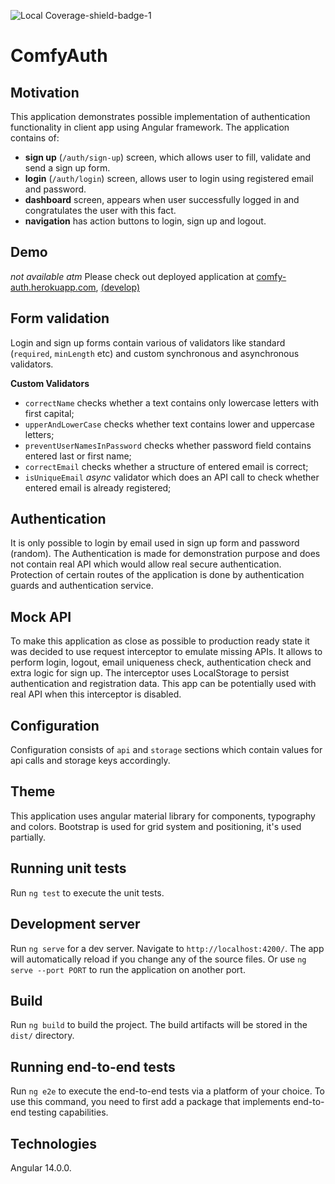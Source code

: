 ![Local Coverage-shield-badge-1](https://img.shields.io/badge/Local%20Coverage-100%25-brightgreen.svg)

# ComfyAuth

## Motivation

This application demonstrates possible implementation of authentication functionality
in client app using Angular framework.
The application contains of:

- **sign up** (`/auth/sign-up`) screen, which allows user to fill, validate and send a sign up form.
- **login** (`/auth/login`) screen, allows user to login using registered email and password.
- **dashboard** screen, appears when user successfully logged in and congratulates the user with this fact.
- **navigation** has action buttons to login, sign up and logout.

## Demo

_not available atm_
Please check out deployed application at [comfy-auth.herokuapp.com](https://comfy-auth.herokuapp.com/), [(develop)](http://develop-comfy-auth.herokuapp.com/)

## Form validation

Login and sign up forms contain various of validators like standard (`required`, `minLength` etc) and custom
synchronous and asynchronous validators.

**Custom Validators**

- `correctName` checks whether a text contains only lowercase letters with first capital;
- `upperAndLowerCase` checks whether text contains lower and uppercase letters;
- `preventUserNamesInPassword` checks whether password field contains entered last or first name;
- `correctEmail` checks whether a structure of entered email is correct;
- `isUniqueEmail` _async_ validator which does an API call to check whether entered email is already registered;

## Authentication

It is only possible to login by email used in sign up form and password (random).
The Authentication is made for demonstration purpose and does not contain real API which would allow real secure authentication.
Protection of certain routes of the application is done by authentication guards and authentication service.

## Mock API

To make this application as close as possible to production ready state it was decided to use request interceptor to emulate missing APIs.
It allows to perform login, logout, email uniqueness check, authentication check and extra logic for sign up. The interceptor uses LocalStorage to persist authentication and registration data.
This app can be potentially used with real API when this interceptor is disabled.

## Configuration

Configuration consists of `api` and `storage` sections which contain values for api calls and storage keys accordingly.

## Theme

This application uses angular material library for components, typography and colors.
Bootstrap is used for grid system and positioning, it's used partially.

## Running unit tests

Run `ng test` to execute the unit tests.

## Development server

Run `ng serve` for a dev server. Navigate to `http://localhost:4200/`. The app will automatically reload if you change any of the source files. Or use `ng serve --port PORT` to run the application on another port.

## Build

Run `ng build` to build the project. The build artifacts will be stored in the `dist/` directory.

## Running end-to-end tests

Run `ng e2e` to execute the end-to-end tests via a platform of your choice. To use this command, you need to first add a package that implements end-to-end testing capabilities.

## Technologies

Angular 14.0.0.
